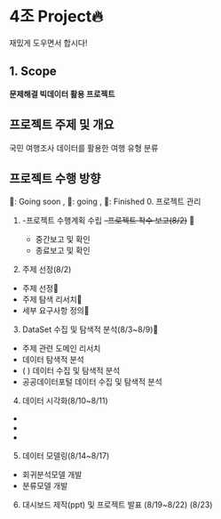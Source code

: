 # 4조 Project🔥
재밌게 도우면서 합시다!

## 1. Scope
**문제해결 빅데이터 활용 프로젝트**

## 프로젝트 주제 및 개요
국민 여행조사 데이터를 활용한 여행 유형 분류

## 프로젝트 수행 방향
🦩: Going soon , 🦌: going , 🦄: Finished
0. 프로젝트 관리
1. -프로젝트 수행계획 수립
   ~~-프로젝트 착수 보고(8/2)~~ 🦄
   - 중간보고 및 확인
   - 종료보고 및 확인

2. 주제 선정(8/2)
 - 주제 선정🦌
 - 주제 탐색 리서치🦌
 - 세부 요구사항 정의🦌
   
3. DataSet 수집 및 탐색적 분석(8/3~8/9)🦩
 - 주제 관련 도메인 리서치
 - 데이터 탐색적 분석
 - (   ) 데이터 수집 및 탐색적 분석
 - 공공데이터포털 데이터 수집 및 탐색적 분석
4. 데이터 시각화(8/10~8/11)
  - 
  -
  -
5. 데이터 모델링(8/14~8/17)
  - 회귀분석모델 개발
  - 분류모델 개발
6. 대시보드 제작(ppt) 및 프로젝트 발표 (8/19~8/22) (8/23)

